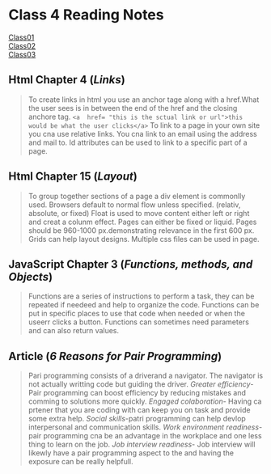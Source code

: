 # **Class 4 Reading Notes**

[Class01](Class01.md)  
[Class02](Class02.md)  
[Class03](Class03.md)

## Html Chapter 4 (*Links*)

> To create links in html you use an anchor tage along with a href.What the user sees is in between the end of the href and the closing anchore tag.
`<a  href= "this is the sctual link or url">this would be what the user clicks</a>`
> To link to a page in your own site you cna use relative links.
>You cna link to an email using the address and mail to.
> Id attributes can be used to link to a specific part of a page.

## Html Chapter 15 (*Layout*)

> To group together sections of a page a div element is commonlly used.
> Browsers default to normal flow unless specified.  (relativ, absolute, or fixed)
> Float is used to move content either left or right and creat a colunm effect.
> Pages can either be fixed or liquid.
> Pages should be 960-1000 px.demonstrating relevance in the first 600 px.
> Grids can help layout designs.
> Multiple css files can be used in page.

## JavaScript Chapter 3 (*Functions, methods, and Objects*)

>Functions are a series of instructions to perform a task, they can be repeated if needeed and help to organize the code.
>Functions can be put in specific places to use that code when needed or when the useerr clicks a button.
> Functions can sometimes need parameters and can also return values.

## Article (*6 Reasons for Pair Programming*)

>Pari programming consists of a driverand a navigator.
> The navigator is not actually writting code but guiding the driver.
> *Greater efficiency*-
Pair programming can boost efficiency by reducing mistakes and comming to solutions more quickly.
>*Engaged colaboration*- Having ca prtener that you are coding with can keep you on task and provide some extra help.
>*Social skills*-patri programming can help devlop interpersonal and communication skills.
>*Work environment readiness*-pair programming cna be an advantage in the workplace and one less thing to learn on the job.
>*Job interview readiness*- Job interview will likewly have a pair programming aspect to the and having the exposure can be really helpfull.
